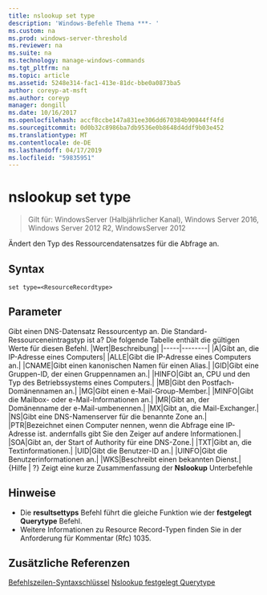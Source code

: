 ```yaml
---
title: nslookup set type
description: 'Windows-Befehle Thema ***- '
ms.custom: na
ms.prod: windows-server-threshold
ms.reviewer: na
ms.suite: na
ms.technology: manage-windows-commands
ms.tgt_pltfrm: na
ms.topic: article
ms.assetid: 5248e314-fac1-413e-81dc-bbe0a0873ba5
author: coreyp-at-msft
ms.author: coreyp
manager: dongill
ms.date: 10/16/2017
ms.openlocfilehash: accf8ccbe147a831ee306dd670384b90844ff4fd
ms.sourcegitcommit: 0d0b32c8986ba7db9536e0b8648d4ddf9b03e452
ms.translationtype: MT
ms.contentlocale: de-DE
ms.lasthandoff: 04/17/2019
ms.locfileid: "59835951"
---
```

# <a name="nslookup-set-type"></a>nslookup set type

>Gilt für: WindowsServer (Halbjährlicher Kanal), Windows Server 2016, Windows Server 2012 R2, WindowsServer 2012

Ändert den Typ des Ressourcendatensatzes für die Abfrage an.
## <a name="syntax"></a>Syntax
```
set type=<ResourceRecordtype>
```
## <a name="parameters"></a>Parameter
<ResourceRecordtype> Gibt einen DNS-Datensatz Ressourcentyp an. Die Standard-Ressourceneintragstyp ist a? Die folgende Tabelle enthält die gültigen Werte für diesen Befehl.
|Wert|Beschreibung|
|-----|--------|
|A|Gibt an, die IP-Adresse eines Computers|
|ALLE|Gibt die IP-Adresse eines Computers an.|
|CNAME|Gibt einen kanonischen Namen für einen Alias.|
|GID|Gibt eine Gruppen-ID, der einen Gruppennamen an.|
|HINFO|Gibt an, CPU und den Typ des Betriebssystems eines Computers.|
|MB|Gibt den Postfach-Domänennamen an.|
|MG|Gibt einen e-Mail-Group-Member.|
|MINFO|Gibt die Mailbox- oder e-Mail-Informationen an.|
|MR|Gibt an, der Domänenname der e-Mail-umbenennen.|
|MX|Gibt an, die Mail-Exchanger.|
|NS|Gibt eine DNS-Namenserver für die benannte Zone an.|
|PTR|Bezeichnet einen Computer nennen, wenn die Abfrage eine IP-Adresse ist. andernfalls gibt Sie den Zeiger auf andere Informationen.|
|SOA|Gibt an, der Start of Authority für eine DNS-Zone.|
|TXT|Gibt an, die Textinformationen.|
|UID|Gibt die Benutzer-ID an.|
|UINFO|Gibt die Benutzerinformationen an.|
|WKS|Beschreibt einen bekannten Dienst.|
{Hilfe | ?}
Zeigt eine kurze Zusammenfassung der **Nslookup** Unterbefehle
## <a name="remarks"></a>Hinweise
-   Die **resultsettyps** Befehl führt die gleiche Funktion wie der **festgelegt Querytype** Befehl.
-   Weitere Informationen zu Resource Record-Typen finden Sie in der Anforderung für Kommentar (Rfc) 1035.
## <a name="additional-references"></a>Zusätzliche Referenzen
[Befehlszeilen-Syntaxschlüssel](command-line-syntax-key.md)
[Nslookup festgelegt Querytype](nslookup-set-querytype.md)
